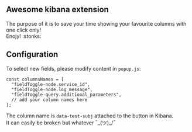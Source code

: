 ## Awesome kibana extension

The purpose of it is to save your time showing your favourite columns with one click only! </br>
Enojy! :stonks:

## Configuration

To select new fields, please modify content in `popup.js`:
```
const columnsNames = [
  "fieldToggle-node.service_id",
  "fieldToggle-node.log_message",
  "fieldToggle-query.additional_parameters",
  // add your column names here
];
```

The column name is `data-test-subj` attached to the button in Kibana. </br>
It can easily be broken but whatever ¯\_(ツ)_/¯
